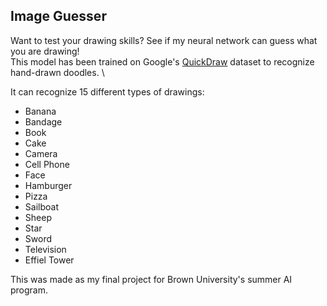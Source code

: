 ## Image Guesser
Want to test your drawing skills? See if my neural network can guess what you are drawing! \
This model has been trained on Google's [QuickDraw](https://quickdraw.withgoogle.com/data) dataset to recognize hand-drawn doodles. \

It can recognize 15 different types of drawings:
- Banana 
- Bandage 
- Book
- Cake 
- Camera
- Cell Phone
- Face
- Hamburger 
- Pizza 
- Sailboat 
- Sheep
- Star 
- Sword
- Television
- Effiel Tower

This was made as my final project for Brown University's summer AI program. 

